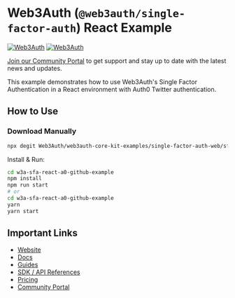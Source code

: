 # Web3Auth (`@web3auth/single-factor-auth`) React Example

[![Web3Auth](https://img.shields.io/badge/Web3Auth-SDK-blue)](https://web3auth.io/docs/sdk/core-kit/sfa-web/)
[![Web3Auth](https://img.shields.io/badge/Web3Auth-Community-cyan)](https://community.web3auth.io)

[Join our Community Portal](https://web3auth.io/community) to get support and stay up to date with the latest news and updates.

This example demonstrates how to use Web3Auth's Single Factor Authentication in a React environment with Auth0 Twitter authentication.

## How to Use

### Download Manually

```bash
npx degit Web3Auth/web3auth-core-kit-examples/single-factor-auth-web/sfa-react-auth0-github-example w3a-sfa-react-a0-github-example
```

Install & Run:

```bash
cd w3a-sfa-react-a0-github-example
npm install
npm run start
# or
cd w3a-sfa-react-a0-github-example
yarn
yarn start
```

## Important Links

- [Website](https://web3auth.io)
- [Docs](https://web3auth.io/docs)
- [Guides](https://web3auth.io/docs/guides)
- [SDK / API References](https://web3auth.io/docs/sdk)
- [Pricing](https://web3auth.io/pricing.html)
- [Community Portal](https://web3auth.io/community)
